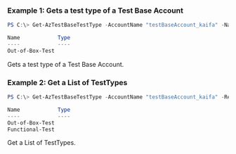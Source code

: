 ### Example 1: Gets a test type of a Test Base Account
```powershell
PS C:\> Get-AzTestBaseTestType -AccountName "testBaseAccount_kaifa" -Name "Out-of-Box-Test" -ResourceGroupName "testbase_rg"

Name            Type
----            ----
Out-of-Box-Test

```

Gets a test type of a Test Base Account.

### Example 2: Get a List of TestTypes
```powershell
PS C:\> Get-AzTestBaseTestType -AccountName "testBaseAccount_kaifa" -ResourceGroupName "testbase_rg"

Name            Type
----            ----
Out-of-Box-Test
Functional-Test

```

Get a List of TestTypes.

